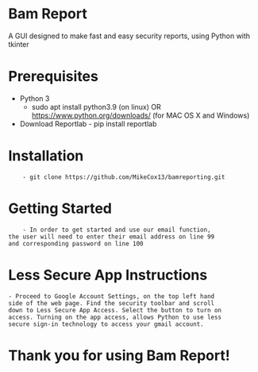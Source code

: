 # Bam Report
A GUI designed to make fast and easy security reports, using Python with tkinter

# Prerequisites
 - Python 3
 	- sudo apt install python3.9 (on linux) OR https://www.python.org/downloads/ (for MAC OS X and Windows)
 - Download Reportlab
        - pip install reportlab
        
# Installation
        - git clone https://github.com/MikeCox13/bamreporting.git
        
# Getting Started
        - In order to get started and use our email function, 
	the user will need to enter their email address on line 99 
	and corresponding password on line 100
 
# Less Secure App Instructions
	- Proceed to Google Account Settings, on the top left hand 
	side of the web page. Find the security toolbar and scroll 
	down to Less Secure App Access. Select the button to turn on 
	access. Turning on the app access, allows Python to use less
	secure sign-in technology to access your gmail account.       
 
# Thank you for using Bam Report!
